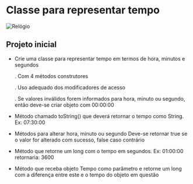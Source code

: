 # **Classe para representar tempo**

![Relógio](https://media.giphy.com/media/uoUOxJRxmMcyk/giphy.gif)

## **Projeto inicial**

- Crie uma classe para representar tempo em termos de hora, minutos
e segundos

  . Com 4 métodos construtores
  
  . Uso adequado dos modificadores de acesso

  . Se valores inválidos forem informados para hora, minuto ou segundo,
então deve-se criar objeto com 00:00:00

- Método chamado toString() que deverá retornar o tempo como
String. Ex: 07:30:00
- Métodos para alterar hora, minuto ou segundo
Deve-se retornar true se o valor for alterado com sucesso, false caso
contrário

- Método que retorne um long com o tempo em segundos. Ex:
01:00:00 retornaria: 3600

- Método que receba objeto Tempo como parâmetro e retorne um long
com a diferença entre este e o tempo do objeto em questão
